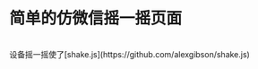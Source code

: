 简单的仿微信摇一摇页面
=======================================
<br />
设备摇一摇使了[shake.js](https://github.com/alexgibson/shake.js)